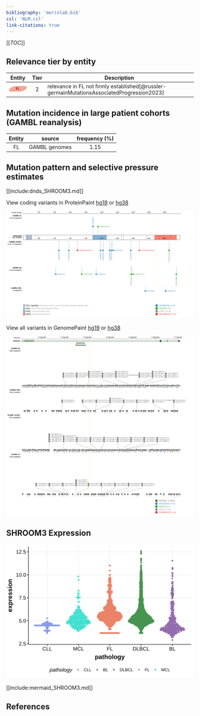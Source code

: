 ```yaml
---
bibliography: 'morinlab.bib'
csl: 'NLM.csl'
link-citations: true
---
```

[[_TOC_]]


## Relevance tier by entity

|Entity|Tier|Description                           |
|:------:|:----:|--------------------------------------|
|![FL](images/icons/FL_tier2.png)    |2   |relevance in FL not firmly established[@russler-germainMutationsAssociatedProgression2023]|

## Mutation incidence in large patient cohorts (GAMBL reanalysis)

|Entity|source       |frequency (%)|
|:------:|:-------------:|:-------------:|
|FL    |GAMBL genomes|1.15         |

## Mutation pattern and selective pressure estimates

[[include:dnds_SHROOM3.md]]




View coding variants in ProteinPaint [hg19](https://morinlab.github.io/LLMPP/GAMBL/SHROOM3_protein.html)  or [hg38](https://morinlab.github.io/LLMPP/GAMBL/SHROOM3_protein_hg38.html)

![](images/proteinpaint/SHROOM3_NM_020859.svg)

View all variants in GenomePaint [hg19](https://morinlab.github.io/LLMPP/GAMBL/SHROOM3.html)  or [hg38](https://morinlab.github.io/LLMPP/GAMBL/SHROOM3_hg38.html)

![](images/proteinpaint/SHROOM3.svg)

## SHROOM3 Expression
![](images/gene_expression/SHROOM3_by_pathology.svg)
<!-- ORIGIN: russler-germainMutationsAssociatedProgression2023a -->
<!-- FL: russler-germainMutationsAssociatedProgression2023b -->

[[include:mermaid_SHROOM3.md]]

## References

